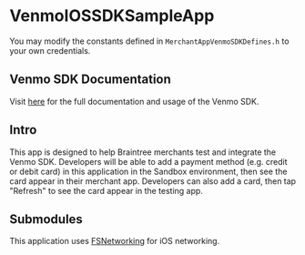 VenmoIOSSDKSampleApp
=================

You may modify the constants defined in `MerchantAppVenmoSDKDefines.h` to your own credentials.

## Venmo SDK Documentation ##

Visit [here](https://www.braintreepayments.com/docs/ruby/venmosdk/ios) for the full documentation and usage of the Venmo SDK.

## Intro ##

This app is designed to help Braintree merchants test and integrate the Venmo SDK. Developers will be able to add a payment method (e.g. credit or debit card) in this application in the Sandbox environment, then see the card appear in their merchant app. Developers can also add a card, then tap "Refresh" to see the card appear in the testing app.

## Submodules ##

This application uses [FSNetworking](https://github.com/foursquare/FSNetworking) for iOS networking.

